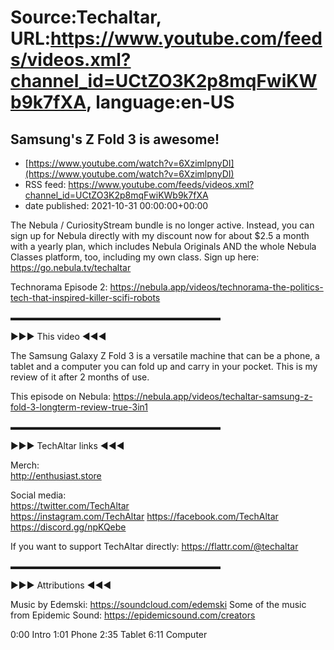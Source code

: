# Source:Techaltar, URL:https://www.youtube.com/feeds/videos.xml?channel_id=UCtZO3K2p8mqFwiKWb9k7fXA, language:en-US

## Samsung's Z Fold 3 is awesome!
 - [https://www.youtube.com/watch?v=6XzimlpnyDI](https://www.youtube.com/watch?v=6XzimlpnyDI)
 - RSS feed: https://www.youtube.com/feeds/videos.xml?channel_id=UCtZO3K2p8mqFwiKWb9k7fXA
 - date published: 2021-10-31 00:00:00+00:00

The Nebula / CuriosityStream bundle is no longer active. Instead, you can sign up for Nebula directly with my discount now for about $2.5 a month with a yearly plan, which includes Nebula Originals AND the whole Nebula Classes platform, too, including my own class. Sign up here: https://go.nebula.tv/techaltar

Technorama Episode 2: https://nebula.app/videos/technorama-the-politics-tech-that-inspired-killer-scifi-robots

▬▬▬▬▬▬▬▬▬▬▬▬▬▬▬▬▬▬▬▬▬▬▬▬  

►►► This video ◄◄◄  

The Samsung Galaxy Z Fold 3 is a versatile machine that can be a phone, a tablet and a computer you can fold up and carry in your pocket. This is my review of it after 2 months of use.

This episode on Nebula: https://nebula.app/videos/techaltar-samsung-z-fold-3-longterm-review-true-3in1

 ▬▬▬▬▬▬▬▬▬▬▬▬▬▬▬▬▬▬▬▬▬▬▬▬  

►►► TechAltar links ◄◄◄  

Merch:  
http://enthusiast.store   

Social media:  
https://twitter.com/TechAltar  
https://instagram.com/TechAltar 
https://facebook.com/TechAltar  
https://discord.gg/npKQebe  

If you want to support TechAltar directly:  https://flattr.com/@techaltar   

▬▬▬▬▬▬▬▬▬▬▬▬▬▬▬▬▬▬▬▬▬▬▬▬  

►►► Attributions ◄◄◄  

Music by Edemski: https://soundcloud.com/edemski
Some of the music from Epidemic Sound: https://epidemicsound.com/creators


0:00 Intro
1:01 Phone
2:35 Tablet
6:11 Computer

